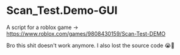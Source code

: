 # Scan_Test.Demo-GUI
A script for a roblox game -> https://www.roblox.com/games/9808430159/Scan-Test-DEMO

Bro this shit doesn't work anymore. I also lost the source code 😭🙏
